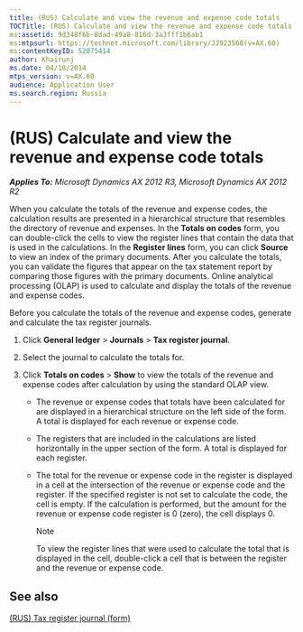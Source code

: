 ```yaml
---
title: (RUS) Calculate and view the revenue and expense code totals
TOCTitle: (RUS) Calculate and view the revenue and expense code totals
ms:assetid: 9d348f6b-8dad-49a8-816d-3a3fff1b6ab1
ms:mtpsurl: https://technet.microsoft.com/library/JJ923568(v=AX.60)
ms:contentKeyID: 52075414
author: Khairunj
ms.date: 04/18/2014
mtps_version: v=AX.60
audience: Application User
ms.search.region: Russia
---
```


# (RUS) Calculate and view the revenue and expense code totals 


_**Applies To:** Microsoft Dynamics AX 2012 R3, Microsoft Dynamics AX 2012 R2_

When you calculate the totals of the revenue and expense codes, the calculation results are presented in a hierarchical structure that resembles the directory of revenue and expenses. In the **Totals on codes** form, you can double-click the cells to view the register lines that contain the data that is used in the calculations. In the **Register lines** form, you can click **Source** to view an index of the primary documents. After you calculate the totals, you can validate the figures that appear on the tax statement report by comparing those figures with the primary documents. Online analytical processing (OLAP) is used to calculate and display the totals of the revenue and expense codes.

Before you calculate the totals of the revenue and expense codes, generate and calculate the tax register journals.

1.  Click **General ledger** \> **Journals** \> **Tax register journal**.

2.  Select the journal to calculate the totals for.

3.  Click **Totals on codes** \> **Show** to view the totals of the revenue and expense codes after calculation by using the standard OLAP view.
    
      - The revenue or expense codes that totals have been calculated for are displayed in a hierarchical structure on the left side of the form. A total is displayed for each revenue or expense code.
    
      - The registers that are included in the calculations are listed horizontally in the upper section of the form. A total is displayed for each register.
    
      - The total for the revenue or expense code in the register is displayed in a cell at the intersection of the revenue or expense code and the register. If the specified register is not set to calculate the code, the cell is empty. If the calculation is performed, but the amount for the revenue or expense code register is 0 (zero), the cell displays 0.
        

        > [!NOTE]
        > <P>To view the register lines that were used to calculate the total that is displayed in the cell, double-click a cell that is between the register and the revenue or expense code.</P>



## See also

[(RUS) Tax register journal (form)](https://technet.microsoft.com/library/jj856114\(v=ax.60\))

  


